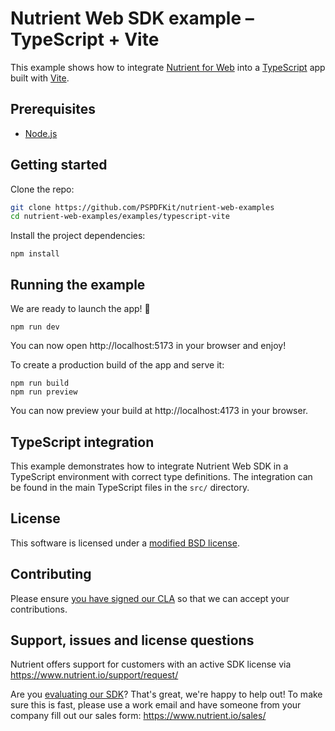 # Nutrient Web SDK example – TypeScript + Vite

This example shows how to integrate [Nutrient for Web](https://www.nutrient.io/sdk/web/getting-started/typescript/) into a [TypeScript](https://www.typescriptlang.org/) app built with [Vite](https://vitejs.dev/).

## Prerequisites

- [Node.js](http://nodejs.org/)

## Getting started

Clone the repo:

```bash
git clone https://github.com/PSPDFKit/nutrient-web-examples
cd nutrient-web-examples/examples/typescript-vite
```

Install the project dependencies:

```shell script
npm install
```

## Running the example

We are ready to launch the app! 🎉

```shell script
npm run dev
```

You can now open http://localhost:5173 in your browser and enjoy!

To create a production build of the app and serve it:

```shell script
npm run build
npm run preview
```

You can now preview your build at http://localhost:4173 in your browser.

## TypeScript integration

This example demonstrates how to integrate Nutrient Web SDK in a TypeScript environment with correct type definitions. The integration can be found in the main TypeScript files in the `src/` directory.

## License

This software is licensed under a [modified BSD license](LICENSE).

## Contributing

Please ensure [you have signed our CLA](https://www.nutrient.io/guides/web/current/miscellaneous/contributing/) so that we can accept your contributions.

## Support, issues and license questions

Nutrient offers support for customers with an active SDK license via https://www.nutrient.io/support/request/

Are you [evaluating our SDK](https://www.nutrient.io/try/)? That's great, we're happy to help out! To make sure this is fast, please use a work email and have someone from your company fill out our sales form: https://www.nutrient.io/sales/

